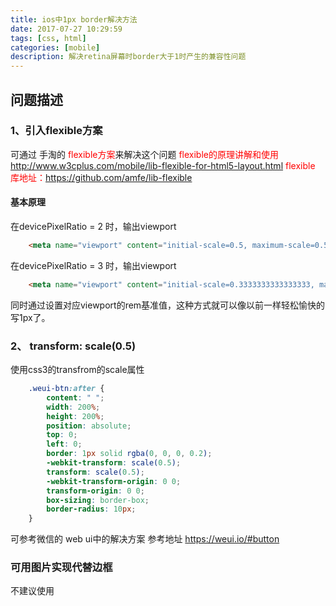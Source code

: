 ```yaml
---
title: ios中1px border解决方法
date: 2017-07-27 10:29:59
tags: [css, html]
categories: [mobile]
description: 解决retina屏幕时border大于1时产生的兼容性问题
---
```

## 问题描述
### 1、引入flexible方案
可通过 手淘的 <font color="red">flexible方案</font>来解决这个问题
<font color="red">flexible的原理讲解和使用 <http://www.w3cplus.com/mobile/lib-flexible-for-html5-layout.html></font>
<font color="red">flexible 库地址：<https://github.com/amfe/lib-flexible></font>
#### 基本原理
在devicePixelRatio = 2 时，输出viewport
```html
    <meta name="viewport" content="initial-scale=0.5, maximum-scale=0.5, minimum-scale=0.5, user-scalable=no">
```
在devicePixelRatio = 3 时，输出viewport
```html
    <meta name="viewport" content="initial-scale=0.3333333333333333, maximum-scale=0.3333333333333333, minimum-scale=0.3333333333333333, user-scalable=no">
```
同时通过设置对应viewport的rem基准值，这种方式就可以像以前一样轻松愉快的写1px了。
### 2、 transform: scale(0.5)
使用css3的transfrom的scale属性
```css
    .weui-btn:after {
        content: " ";
        width: 200%;
        height: 200%;
        position: absolute;
        top: 0;
        left: 0;
        border: 1px solid rgba(0, 0, 0, 0.2);
        -webkit-transform: scale(0.5);
        transform: scale(0.5);
        -webkit-transform-origin: 0 0;
        transform-origin: 0 0;
        box-sizing: border-box;
        border-radius: 10px;
    }
```
可参考微信的 web ui中的解决方案
参考地址 <https://weui.io/#button>
### 可用图片实现代替边框
不建议使用
